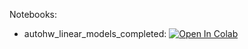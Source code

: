 Notebooks:

* autohw_linear_models_completed: [![Open In Colab](https://colab.research.google.com/assets/colab-badge.svg)](https://colab.research.google.com/github/TemaBlag/Yandex_SDA/blob/main/ML_part1/lab2_linear_models/autohw_linear_models_completed.ipynb)

